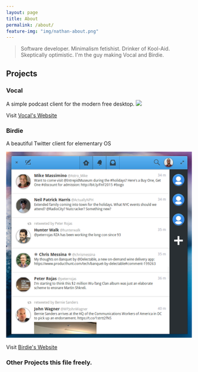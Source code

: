 ```yaml
---
layout: page
title: About
permalink: /about/
feature-img: "img/nathan-about.png"
---
```

> Software developer. Minimalism fetishist. Drinker of Kool-Aid. Skeptically optimistic. I'm the guy making Vocal and Birdie.

## Projects

### Vocal
A simple podcast client for the modern free desktop.
![](https://raw.githubusercontent.com/vocalapp/vocalapp.github.io/master/images/home/01.png)

Visit [Vocal's Website](https://vocalproject.net)

### Birdie
A beautiful Twitter client for elementary OS

![](https://raw.githubusercontent.com/nathandyer/nathandyer.github.io/master/img/birdie.png)

Visit [Birdie's Website](https://birdieapp.eu)

### Other Projects this file freely.
